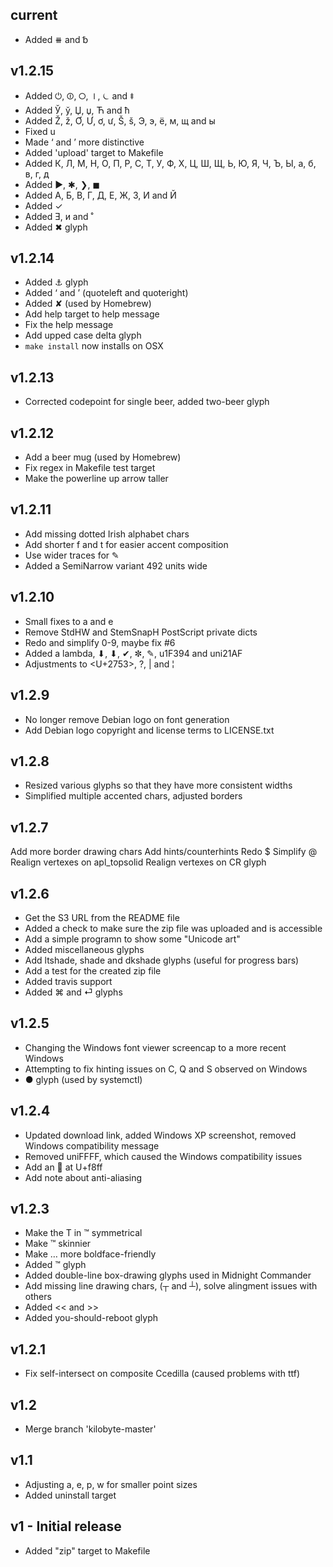 current
-------

- Added ⧻ and ␢

v1.2.15
-------

- Added ⏻, ⏼, ⭘, ⏽, ⏾ and ⯒
- Added Ў, ў, Џ, џ, Ћ and ћ
- Added Ž, ž, Ơ, Ư, ơ, ư, Š, š, Э, э, ё, м, щ and ы
- Fixed u
- Made ‘ and ’ more distinctive
- Added 'upload' target to Makefile
- Added К, Л, М, Н, О, П, Р, С, Т, У, Ф, Х, Ц, Ш, Щ, Ь, Ю, Я, Ч, Ъ, Ы,
  а, б, в, г, д
- Added ▶, ✱, ❯, ◼
- Added А, Б, В, Г, Д, Е, Ж, З, И and Й
- Added ✓
- Added Ǝ, и and ˚
- Added ✖ glyph

v1.2.14
-------
- Added ⚓ glyph
- Added ‘ and ’ (quoteleft and quoteright)
- Added ✘ (used by Homebrew)
- Add help target to help message
- Fix the help message
- Add upped case delta glyph
- `make install` now installs on OSX

v1.2.13
-------
- Corrected codepoint for single beer, added two-beer glyph

v1.2.12
-------
- Add a beer mug (used by Homebrew)
- Fix regex in Makefile test target
- Make the powerline up arrow taller

v1.2.11
-------
- Add missing dotted Irish alphabet chars
- Add shorter f and t for easier accent composition
- Use wider traces for ✎
- Added a SemiNarrow variant 492 units wide

v1.2.10
-------
- Small fixes to a and e
- Remove StdHW and StemSnapH PostScript private dicts
- Redo and simplify 0-9, maybe fix #6
- Added a lambda, ⬇, ⬇, ✔, ✼, ✎, u1F394 and uni21AF
- Adjustments to <U+2753>, ?, | and ¦

v1.2.9
------
- No longer remove Debian logo on font generation
- Add Debian logo copyright and license terms to LICENSE.txt

v1.2.8
------
- Resized various glyphs so that they have more consistent widths
- Simplified multiple accented chars, adjusted borders

v1.2.7
------
Add more border drawing chars
Add hints/counterhints
Redo $
Simplify @
Realign vertexes on apl_topsolid
Realign vertexes on CR glyph

v1.2.6
------
- Get the S3 URL from the README file
- Added a check to make sure the zip file was uploaded and is accessible
- Add a simple programn to show some "Unicode art"
- Added miscellaneous glyphs
- Add ltshade, shade and dkshade glyphs (useful for progress bars)
- Add a test for the created zip file
- Added travis support
- Added ⌘ and ⏎ glyphs

v1.2.5
------
- Changing the Windows font viewer screencap to a more recent Windows
- Attempting to fix hinting issues on C, Q and S observed on Windows
- ● glyph (used by systemctl)

v1.2.4
------
- Updated download link, added Windows XP screenshot, removed Windows
  compatibility message
- Removed uniFFFF, which caused the Windows compatibility issues
- Add an  at U+f8ff
- Add note about anti-aliasing

v1.2.3
------
- Make the T in ™ symmetrical
- Make ™ skinnier
- Make … more boldface-friendly
- Added ™ glyph
- Added double-line box-drawing glyphs used in Midnight Commander
- Add missing line drawing chars, (┬ and ┴), solve alingment issues with
  others
- Added << and >>
- Added you-should-reboot glyph

v1.2.1
------
- Fix self-intersect on composite Ccedilla (caused problems with ttf)

v1.2
----
- Merge branch 'kilobyte-master'

v1.1
----
- Adjusting a, e, p, w for smaller point sizes
- Added uninstall target

v1 - Initial release
--------------------
- Added "zip" target to Makefile

